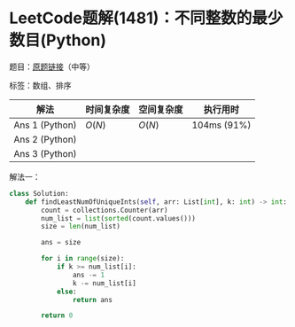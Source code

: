 # LeetCode题解(1481)：不同整数的最少数目(Python)

题目：[原题链接](https://leetcode-cn.com/problems/least-number-of-unique-integers-after-k-removals/)（中等）

标签：数组、排序

| 解法           | 时间复杂度 | 空间复杂度 | 执行用时    |
| -------------- | ---------- | ---------- | ----------- |
| Ans 1 (Python) | $O(N)$     | $O(N)$     | 104ms (91%) |
| Ans 2 (Python) |            |            |             |
| Ans 3 (Python) |            |            |             |

解法一：

```python
class Solution:
    def findLeastNumOfUniqueInts(self, arr: List[int], k: int) -> int:
        count = collections.Counter(arr)
        num_list = list(sorted(count.values()))
        size = len(num_list)

        ans = size

        for i in range(size):
            if k >= num_list[i]:
                ans -= 1
                k -= num_list[i]
            else:
                return ans

        return 0
```